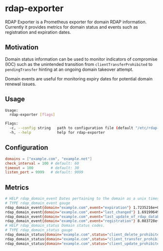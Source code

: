 # rdap-exporter

RDAP Exporter is a Prometheus exporter for domain RDAP information. Currently it provides metrics for domain status and events such as registration and expiration dates.

## Motivation

Domain status information can be used to monitor indicators of compromise (IOC) such as the unintended transition from `clientTransferProhibited` to `pendingTransfer` hinting at an ongoing domain takeover attempt.

Domain events are useful for monitoring expiry dates for potential domain renewal issues.

## Usage

```sh
Usage:
  rdap-exporter [flags]

Flags:
  -c, --config string   path to configuration file (default "/etc/rdap-exporter/config.toml")
  -h, --help            help for rdap-exporter
```

## Configuration

```toml
domains = ["example.com", "example.net"]
check_interval = 100 # default: 60
timeout = 100        # default: 30
listen_port = 9999   # default: 9099
```

## Metrics

```sh
# HELP rdap_domain_event Dates pertaining to the domain as a unix timestamp.
# TYPE rdap_domain_event gauge
rdap_domain_event{domain="example.com",event="expiration"} 1.7235216e+09
rdap_domain_event{domain="example.com",event="last_changed"} 1.691996498e+09
rdap_domain_event{domain="example.com",event="last_update_of_rdap_database"} 1.698728968e+09
rdap_domain_event{domain="example.com",event="registration"} 8.083728e+08
# HELP rdap_domain_status Domain status codes.
# TYPE rdap_domain_status gauge
rdap_domain_status{domain="example.com",status="client_delete_prohibited"} 1
rdap_domain_status{domain="example.com",status="client_transfer_prohibited"} 1
rdap_domain_status{domain="example.com",status="client_update_prohibited"} 1
```
